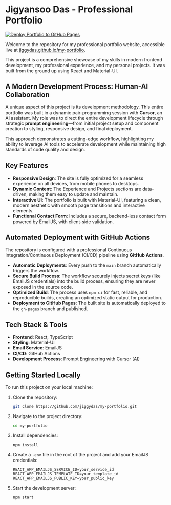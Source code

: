 # Jigyansoo Das - Professional Portfolio

[![Deploy Portfolio to GitHub Pages](https://github.com/jiggydas/my-portfolio/actions/workflows/deploy.yml/badge.svg)](https://github.com/jiggydas/my-portfolio/actions/workflows/deploy.yml)

Welcome to the repository for my professional portfolio website, accessible live at [jiggydas.github.io/my-portfolio](https://jiggydas.github.io/my-portfolio).

This project is a comprehensive showcase of my skills in modern frontend development, my professional experience, and my personal projects. It was built from the ground up using React and Material-UI.

## A Modern Development Process: Human-AI Collaboration

A unique aspect of this project is its development methodology. This entire portfolio was built in a dynamic pair-programming session with **Cursor**, an AI assistant. My role was to direct the entire development lifecycle through strategic **prompt engineering**—from initial project setup and component creation to styling, responsive design, and final deployment.

This approach demonstrates a cutting-edge workflow, highlighting my ability to leverage AI tools to accelerate development while maintaining high standards of code quality and design.

## Key Features

- **Responsive Design**: The site is fully optimized for a seamless experience on all devices, from mobile phones to desktops.
- **Dynamic Content**: The Experience and Projects sections are data-driven, making them easy to update and maintain.
- **Interactive UI**: The portfolio is built with Material-UI, featuring a clean, modern aesthetic with smooth page transitions and interactive elements.
- **Functional Contact Form**: Includes a secure, backend-less contact form powered by EmailJS, with client-side validation.

## Automated Deployment with GitHub Actions

The repository is configured with a professional Continuous Integration/Continuous Deployment (CI/CD) pipeline using **GitHub Actions**.

- **Automatic Deployments**: Every push to the `main` branch automatically triggers the workflow.
- **Secure Build Process**: The workflow securely injects secret keys (like EmailJS credentials) into the build process, ensuring they are never exposed in the source code.
- **Optimized Build**: The process uses `npm ci` for fast, reliable, and reproducible builds, creating an optimized static output for production.
- **Deployment to GitHub Pages**: The built site is automatically deployed to the `gh-pages` branch and published.

## Tech Stack & Tools

- **Frontend**: React, TypeScript
- **Styling**: Material-UI
- **Email Service**: EmailJS
- **CI/CD**: GitHub Actions
- **Development Process**: Prompt Engineering with Cursor (AI)

## Getting Started Locally

To run this project on your local machine:

1.  Clone the repository:
    ```bash
    git clone https://github.com/jiggydas/my-portfolio.git
    ```
2.  Navigate to the project directory:
    ```bash
    cd my-portfolio
    ```
3.  Install dependencies:
    ```bash
    npm install
    ```
4.  Create a `.env` file in the root of the project and add your EmailJS credentials:
    ```
    REACT_APP_EMAILJS_SERVICE_ID=your_service_id
    REACT_APP_EMAILJS_TEMPLATE_ID=your_template_id
    REACT_APP_EMAILJS_PUBLIC_KEY=your_public_key
    ```
5.  Start the development server:
    ```bash
    npm start
    ```